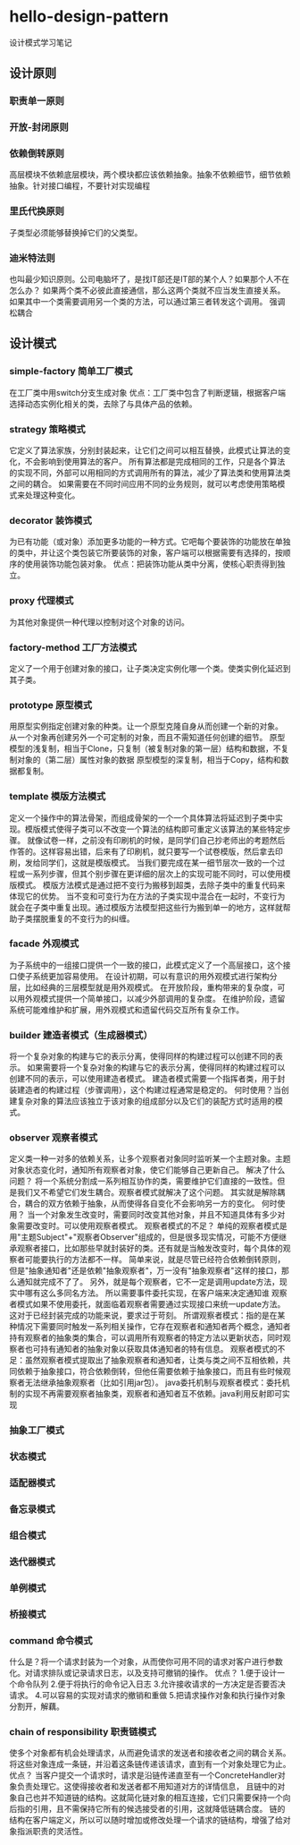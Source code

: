 # hello-design-pattern
设计模式学习笔记

## 设计原则
### 职责单一原则
### 开放-封闭原则
### 依赖倒转原则
高层模块不依赖底层模块，两个模块都应该依赖抽象。抽象不依赖细节，细节依赖抽象。针对接口编程，不要针对实现编程
### 里氏代换原则
子类型必须能够替换掉它们的父类型。
### 迪米特法则
也叫最少知识原则。公司电脑坏了，是找IT部还是IT部的某个人？如果那个人不在怎么办？ 如果两个类不必彼此直接通信，那么这两个类就不应当发生直接关系。如果其中一个类需要调用另一个类的方法，可以通过第三者转发这个调用。
强调松耦合

## 设计模式
### simple-factory 简单工厂模式
在工厂类中用switch分支生成对象
优点：工厂类中包含了判断逻辑，根据客户端选择动态实例化相关的类，去除了与具体产品的依赖。
### strategy 策略模式
它定义了算法家族，分别封装起来，让它们之间可以相互替换，此模式让算法的变化，不会影响到使用算法的客户。
所有算法都是完成相同的工作，只是各个算法的实现不同，外部可以用相同的方式调用所有的算法，减少了算法类和使用算法类之间的耦合。
如果需要在不同时间应用不同的业务规则，就可以考虑使用策略模式来处理这种变化。
### decorator 装饰模式
为已有功能（或对象）添加更多功能的一种方式。它吧每个要装饰的功能放在单独的类中，并让这个类包装它所要装饰的对象，客户端可以根据需要有选择的，按顺序的使用装饰功能包装对象。
优点：把装饰功能从类中分离，使核心职责得到独立。
### proxy 代理模式
为其他对象提供一种代理以控制对这个对象的访问。
### factory-method 工厂方法模式
定义了一个用于创建对象的接口，让子类决定实例化哪一个类。使类实例化延迟到其子类。
### prototype 原型模式
用原型实例指定创建对象的种类。让一个原型克隆自身从而创建一个新的对象。
从一个对象再创建另外一个可定制的对象，而且不需知道任何创建的细节。
原型模型的浅复制，相当于Clone，只复制（被复制对象的第一层）结构和数据，不复制对象的（第二层）属性对象的数据
原型模型的深复制，相当于Copy，结构和数据都复制。
### template 模版方法模式
定义一个操作中的算法骨架，而组成骨架的一个一个具体算法将延迟到子类中实现。模版模式使得子类可以不改变一个算法的结构即可重定义该算法的某些特定步骤。
就像试卷一样，之前没有印刷机的时候，是同学们自己抄老师出的考题然后作答的。这样容易出错，后来有了印刷机，就只要写一个试卷模版，然后拿去印刷，发给同学们，这就是模版模式。
当我们要完成在某一细节层次一致的一个过程或一系列步骤，但其个别步骤在更详细的层次上的实现可能不同时，可以使用模版模式。
模版方法模式是通过把不变行为搬移到超类，去除子类中的重复代码来体现它的优势。
当不变和可变行为在方法的子类实现中混合在一起时，不变行为就会在子类中重复出现。通过模版方法模型把这些行为搬到单一的地方，这样就帮助子类摆脱重复的不变行为的纠缠。
### facade 外观模式
为子系统中的一组接口提供一个一致的接口，此模式定义了一个高层接口，这个接口使子系统更加容易使用。
在设计初期，可以有意识的用外观模式进行架构分层，比如经典的三层模型就是用外观模式。
在开放阶段，重构带来的复杂度，可以用外观模式提供一个简单接口，以减少外部调用的复杂度。
在维护阶段，遗留系统可能难维护和扩展，用外观模式和遗留代码交互所有复杂工作。
### builder 建造者模式（生成器模式）
将一个复杂对象的构建与它的表示分离，使得同样的构建过程可以创建不同的表示。
如果需要将一个复杂对象的构建与它的表示分离，使得同样的构建过程可以创建不同的表示，可以使用建造者模式。
建造者模式需要一个指挥者类，用于封装建造者的构建过程（步骤调用），这个构建过程通常是稳定的。
何时使用？当创建复杂对象的算法应该独立于该对象的组成部分以及它们的装配方式时适用的模式。
### observer 观察者模式
定义类一种一对多的依赖关系，让多个观察者对象同时监听某一个主题对象。主题对象状态变化时，通知所有观察者对象，使它们能够自己更新自己。
解决了什么问题？
将一个系统分割成一系列相互协作的类，需要维护它们直接的一致性。但是我们又不希望它们发生耦合。观察者模式就解决了这个问题。
其实就是解除耦合，耦合的双方依赖于抽象，从而使得各自变化不会影响另一方的变化。
何时使用？
当一个对象发生改变时，需要同时改变其他对象，并且不知道具体有多少对象需要改变时。可以使用观察者模式。
观察者模式的不足？
单纯的观察者模式是用"主题Subject"+"观察者Observer"组成的，但是很多现实情况，可能不方便继承观察者接口，比如那些早就封装好的类。还有就是当触发改变时，每个具体的观察者可能要执行的方法都不一样。
简单来说，就是尽管已经符合依赖倒转原则，但是"抽象通知者"还是依赖"抽象观察者"，万一没有"抽象观察者"这样的接口，那么通知就完成不了了。
另外，就是每个观察者，它不一定是调用update方法，现实中哪有这么多同名方法。
所以需要事件委托实现，在客户端来决定通知谁
观察者模式如果不使用委托，就面临着观察者需要通过实现接口来统一update方法。这对于已经封装完成的功能来说，要求过于苛刻。
所谓观察者模式：指的是在某种情况下需要同时触发一系列相关操作，它存在观察者和通知者两个概念，通知者持有观察者的抽象类的集合，可以调用所有观察者的特定方法以更新状态，同时观察者也可持有通知者的抽象对象以获取具体通知者的特有信息。
观察者模式的不足：虽然观察者模式提取出了抽象观察者和通知者，让类与类之间不互相依赖，共同依赖于抽象接口，符合依赖倒转，但他任需要依赖于抽象接口，而且有些时候观察者无法继承抽象观察者（比如引用jar包）。
java委托机制与观察者模式：委托机制的实现不再需要观察者抽象类，观察者和通知者互不依赖。java利用反射即可实现
### 抽象工厂模式
### 状态模式
### 适配器模式
### 备忘录模式
### 组合模式
### 迭代器模式
### 单例模式
### 桥接模式
### command 命令模式
什么是？将一个请求封装为一个对象，从而使你可用不同的请求对客户进行参数化。对请求排队或记录请求日志，以及支持可撤销的操作。
优点？
1.便于设计一个命令队列 
2.便于将执行的命令记入日志 
3.允许接收请求的一方决定是否要否决请求。
4.可以容易的实现对请求的撤销和重做
5.把请求操作对象和执行操作对象分割开，解藕。
### chain of responsibility 职责链模式
使多个对象都有机会处理请求，从而避免请求的发送者和接收者之间的耦合关系。将这些对象连成一条链，并沿着这条链传递该请求，直到有一个对象处理它为止。
优点？
当客户提交一个请求时，请求是沿链传递直至有一个ConcreteHandler对象负责处理它。这使得接收者和发送者都不用知道对方的详情信息，
且链中的对象自己也并不知道链的结构。这就简化链对象的相互连接，它们只需要保持一个向后指的引用，且不需保持它所有的候选接受者的引用，这就降低链耦合度。
链的结构在客户端定义，所以可以随时增加或修改处理一个请求的链结构，增强了给对象指派职责的灵活性。














